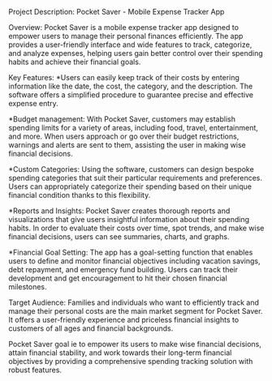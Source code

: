 Project Description: Pocket Saver - Mobile Expense Tracker App

Overview:
Pocket Saver is a mobile expense tracker app designed to empower users to manage their personal finances efficiently. The app provides a user-friendly interface and wide features to track, categorize, and analyze expenses, helping users gain better control over their spending habits and achieve their financial goals.

Key Features:
*Users can easily keep track of their costs by entering information like the date, the cost, the category, and the description. The software offers a simplified procedure to guarantee precise and effective expense entry.

*Budget management: With Pocket Saver, customers may establish spending limits for a variety of areas, including food, travel, entertainment, and more. When users approach or go over their budget restrictions, warnings and alerts are sent to them, assisting the user in making wise financial decisions.

*Custom Categories: Using the software, customers can design bespoke spending categories that suit their particular requirements and preferences. Users can appropriately categorize their spending based on their unique financial condition thanks to this flexibility.

*Reports and Insights: Pocket Saver creates thorough reports and visualizations that give users insightful information about their spending habits. In order to evaluate their costs over time, spot trends, and make wise financial decisions, users can see summaries, charts, and graphs.

*Financial Goal Setting: The app has a goal-setting function that enables users to define and monitor financial objectives including vacation savings, debt repayment, and emergency fund building. Users can track their development and get encouragement to hit their chosen financial milestones.

Target Audience:
Families and individuals who want to efficiently track and manage their personal costs are the main market segment for Pocket Saver. It offers a user-friendly experience and priceless financial insights to customers of all ages and financial backgrounds.

Pocket Saver goal ie to empower its users to make wise financial decisions, attain financial stability, and work towards their long-term financial objectives by providing a comprehensive spending tracking solution with robust features.
